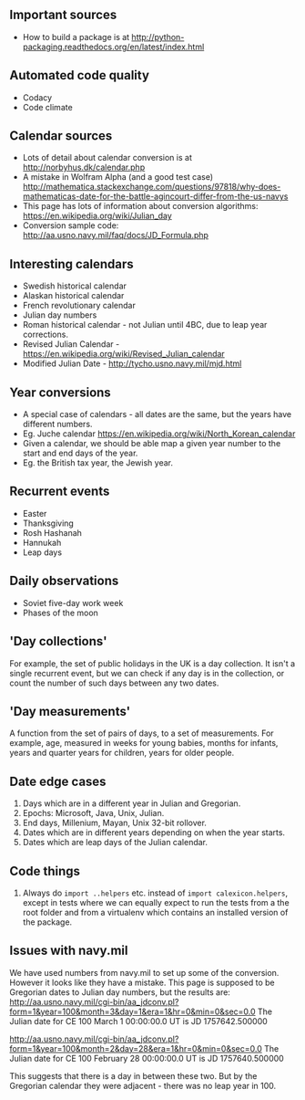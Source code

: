 ## Important sources
 - How to build a package is at http://python-packaging.readthedocs.org/en/latest/index.html

## Automated code quality
 - Codacy
 - Code climate

## Calendar sources
 - Lots of detail about calendar conversion is at http://norbyhus.dk/calendar.php
 - A mistake in Wolfram Alpha (and a good test case) http://mathematica.stackexchange.com/questions/97818/why-does-mathematicas-date-for-the-battle-agincourt-differ-from-the-us-navys
 - This page has lots of information about conversion algorithms: https://en.wikipedia.org/wiki/Julian_day
 - Conversion sample code: http://aa.usno.navy.mil/faq/docs/JD_Formula.php

## Interesting calendars
 - Swedish historical calendar
 - Alaskan historical calendar
 - French revolutionary calendar
 - Julian day numbers
 - Roman historical calendar - not Julian until 4BC, due to leap year corrections.
 - Revised Julian Calendar - https://en.wikipedia.org/wiki/Revised_Julian_calendar
 - Modified Julian Date - http://tycho.usno.navy.mil/mjd.html

## Year conversions
 - A special case of calendars - all dates are the same, but the years have different numbers.
 - Eg. Juche calendar https://en.wikipedia.org/wiki/North_Korean_calendar
 - Given a calendar, we should be able map a given year number to the start and end days of the year.
 - Eg. the British tax year, the Jewish year.

## Recurrent events
 - Easter
 - Thanksgiving
 - Rosh Hashanah
 - Hannukah
 - Leap days

## Daily observations
 - Soviet five-day work week
 - Phases of the moon

## 'Day collections'
 For example, the set of public holidays in the UK is a day collection. It isn't a single recurrent event, but we can check if any day is in the collection, or count the number of such days between any two dates.

## 'Day measurements'
 A function from the set of pairs of days, to a set of measurements. For example, age, measured in weeks for young babies, months for infants, years and quarter years for children, years for older people.

## Date edge cases
 1. Days which are in a different year in Julian and Gregorian.
 2. Epochs: Microsoft, Java, Unix, Julian.
 3. End days, Millenium, Mayan, Unix 32-bit rollover.
 4. Dates which are in different years depending on when the year starts.
 5. Dates which are leap days of the Julian calendar.

## Code things
 1. Always do `import ..helpers` etc. instead of `import calexicon.helpers`, except in tests where we can equally expect to run the tests from a the root folder and from a virtualenv which contains an installed version of the package.

## Issues with navy.mil

We have used numbers from navy.mil to set up some of the conversion. However it looks like they have a mistake. This page is supposed to be Gregorian dates to Julian day numbers, but the results are:
http://aa.usno.navy.mil/cgi-bin/aa_jdconv.pl?form=1&year=100&month=3&day=1&era=1&hr=0&min=0&sec=0.0
The Julian date for CE   100 March  1 00:00:00.0 UT is
JD 1757642.500000

http://aa.usno.navy.mil/cgi-bin/aa_jdconv.pl?form=1&year=100&month=2&day=28&era=1&hr=0&min=0&sec=0.0
The Julian date for CE   100 February 28 00:00:00.0 UT is
JD 1757640.500000

This suggests that there is a day in between these two. But by the Gregorian calendar they were adjacent - there was no leap year in 100.

